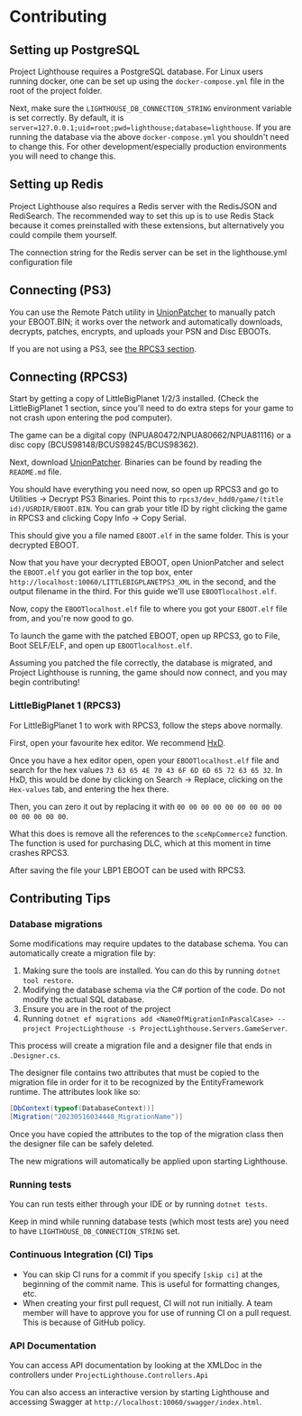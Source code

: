 # Contributing

## Setting up PostgreSQL

Project Lighthouse requires a PostgreSQL database. For Linux users running docker, one can be set up using
the `docker-compose.yml` file in the root of the project folder.

Next, make sure the `LIGHTHOUSE_DB_CONNECTION_STRING` environment variable is set correctly. By default, it
is `server=127.0.0.1;uid=root;pwd=lighthouse;database=lighthouse`. If you are running the database via the
above `docker-compose.yml` you shouldn't need to change this. For other development/especially production environments
you will need to change this.

## Setting up Redis
Project Lighthouse also requires a Redis server with the RedisJSON and RediSearch. The recommended way to set this up
is to use Redis Stack because it comes preinstalled with these extensions, but alternatively you could compile them yourself.

The connection string for the Redis server can be set in the lighthouse.yml configuration file

## Connecting (PS3)

You can use the Remote Patch utility in [UnionPatcher](https://github.com/LBPUnion/UnionPatcher) to manually patch your EBOOT.BIN; it works over the network and automatically downloads, decrypts, patches, encrypts, and uploads your PSN and Disc EBOOTs.

If you are not using a PS3, see [the RPCS3 section](#connecting-rpcs3).

## Connecting (RPCS3)

Start by getting a copy of LittleBigPlanet 1/2/3 installed. (Check the LittleBigPlanet 1 section, since you'll need to do
extra steps for your game to not crash upon entering the pod computer). 

The game can be a digital copy (NPUA80472/NPUA80662/NPUA81116) or a disc copy (BCUS98148/BCUS98245/BCUS98362).

Next, download [UnionPatcher](https://github.com/LBPUnion/UnionPatcher/). Binaries can be found by reading the `README.md`
file.

You should have everything you need now, so open up RPCS3 and go to Utilities -> Decrypt PS3 Binaries. Point this
to `rpcs3/dev_hdd0/game/(title id)/USRDIR/EBOOT.BIN`. You can grab your title ID by right clicking the game in RPCS3 and
clicking Copy Info -> Copy Serial.


This should give you a file named `EBOOT.elf` in the same folder. This is your decrypted EBOOT.

Now that you have your decrypted EBOOT, open UnionPatcher and select the `EBOOT.elf` you got earlier in the top box,
enter `http://localhost:10060/LITTLEBIGPLANETPS3_XML` in the second, and the output filename in the third. For this
guide we'll use `EBOOTlocalhost.elf`.

Now, copy the `EBOOTlocalhost.elf` file to where you got your `EBOOT.elf` file from, and you're now good to go.

To launch the game with the patched EBOOT, open up RPCS3, go to File, Boot SELF/ELF, and open up `EBOOTlocalhost.elf`.

Assuming you patched the file correctly, the database is migrated, and
Project Lighthouse is running, the game should now connect, and you may begin contributing!

### LittleBigPlanet 1 (RPCS3)

For LittleBigPlanet 1 to work with RPCS3, follow the steps above normally.

First, open your favourite hex editor. We recommend [HxD](https://mh-nexus.de/en/hxd/).

Once you have a hex editor open, open your `EBOOTlocalhost.elf` file and search for the hex
values `73 63 65 4E 70 43 6F 6D 6D 65 72 63 65 32`. In HxD, this would be done by clicking on Search -> Replace,
clicking on the `Hex-values` tab, and entering the hex there.

Then, you can zero it out by replacing it with `00 00 00 00 00 00 00 00 00 00 00 00 00 00`.

What this does is remove all the references to the `sceNpCommerce2` function. The function is used for purchasing DLC,
which at this moment in time crashes RPCS3.

After saving the file your LBP1 EBOOT can be used with RPCS3.

## Contributing Tips

### Database migrations

Some modifications may require updates to the database schema. You can automatically create a migration file by:

1. Making sure the tools are installed. You can do this by running `dotnet tool restore`.
2. Modifying the database schema via the C# portion of the code. Do not modify the actual SQL database.
3. Ensure you are in the root of the project
4. Running `dotnet ef migrations add <NameOfMigrationInPascalCase> --project ProjectLighthouse -s ProjectLighthouse.Servers.GameServer`.

This process will create a migration file and a designer file that ends in `.Designer.cs`.

The designer file contains two attributes that must be copied to the migration file in order for it to
be recognized by the EntityFramework runtime. The attributes look like so:
```csharp
[DbContext(typeof(DatabaseContext))]
[Migration("20230516034448_MigrationName")]
```
Once you have copied the attributes to the top of the migration class then the designer file can be safely deleted. 

The new migrations will automatically be applied upon starting Lighthouse.

### Running tests

You can run tests either through your IDE or by running `dotnet tests`.

Keep in mind while running database tests (which most tests are) you need to have `LIGHTHOUSE_DB_CONNECTION_STRING` set.

### Continuous Integration (CI) Tips

- You can skip CI runs for a commit if you specify `[skip ci]` at the beginning of the commit name. This is useful for
  formatting changes, etc.
- When creating your first pull request, CI will not run initially. A team member will have to approve you for use of
  running CI on a pull request. This is because of GitHub policy.

### API Documentation

You can access API documentation by looking at the XMLDoc in the controllers under `ProjectLighthouse.Controllers.Api`

You can also access an interactive version by starting Lighthouse and accessing Swagger
at `http://localhost:10060/swagger/index.html`.
